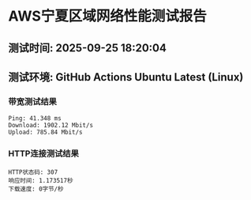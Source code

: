 # AWS宁夏区域网络性能测试报告
## 测试时间: 2025-09-25 18:20:04
## 测试环境: GitHub Actions Ubuntu Latest (Linux)

### 带宽测试结果
```
Ping: 41.348 ms
Download: 1902.12 Mbit/s
Upload: 785.84 Mbit/s
```

### HTTP连接测试结果
```
HTTP状态码: 307
响应时间: 1.173517秒
下载速度: 0字节/秒
```


